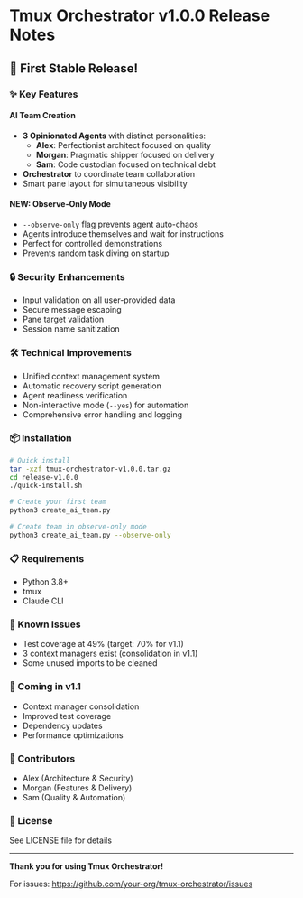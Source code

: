 # Tmux Orchestrator v1.0.0 Release Notes
## 🚀 First Stable Release!

### ✨ Key Features

#### AI Team Creation
- **3 Opinionated Agents** with distinct personalities:
  - **Alex**: Perfectionist architect focused on quality
  - **Morgan**: Pragmatic shipper focused on delivery
  - **Sam**: Code custodian focused on technical debt
- **Orchestrator** to coordinate team collaboration
- Smart pane layout for simultaneous visibility

#### NEW: Observe-Only Mode
- `--observe-only` flag prevents agent auto-chaos
- Agents introduce themselves and wait for instructions
- Perfect for controlled demonstrations
- Prevents random task diving on startup

### 🔒 Security Enhancements
- Input validation on all user-provided data
- Secure message escaping
- Pane target validation
- Session name sanitization

### 🛠️ Technical Improvements
- Unified context management system
- Automatic recovery script generation
- Agent readiness verification
- Non-interactive mode (`--yes`) for automation
- Comprehensive error handling and logging

### 📦 Installation

```bash
# Quick install
tar -xzf tmux-orchestrator-v1.0.0.tar.gz
cd release-v1.0.0
./quick-install.sh

# Create your first team
python3 create_ai_team.py

# Create team in observe-only mode
python3 create_ai_team.py --observe-only
```

### 📋 Requirements
- Python 3.8+
- tmux
- Claude CLI

### 🐛 Known Issues
- Test coverage at 49% (target: 70% for v1.1)
- 3 context managers exist (consolidation in v1.1)
- Some unused imports to be cleaned

### 🔮 Coming in v1.1
- Context manager consolidation
- Improved test coverage
- Dependency updates
- Performance optimizations

### 👥 Contributors
- Alex (Architecture & Security)
- Morgan (Features & Delivery)
- Sam (Quality & Automation)

### 📝 License
See LICENSE file for details

---

**Thank you for using Tmux Orchestrator!**

For issues: https://github.com/your-org/tmux-orchestrator/issues
